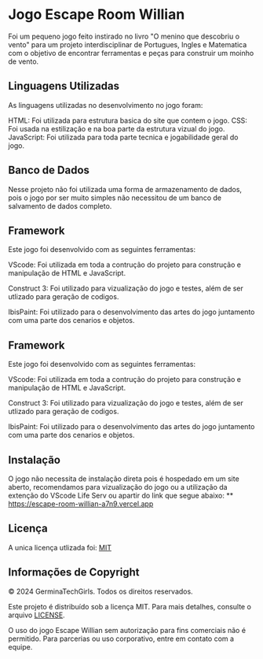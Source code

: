 
# Jogo Escape Room Willian

Foi um pequeno jogo feito instirado no livro "O menino que descobriu o vento" para um projeto interdisciplinar de Portugues, Ingles e Matematica com o objetivo de encontrar ferramentas e peças para construir um moinho de vento. 

## Linguagens Utilizadas

As linguagens utilizadas no desenvolvimento no jogo foram:

HTML: Foi utilizada para estrutura basica do site que contem o jogo.
CSS: Foi usada na estilização e na boa parte da estrutura vizual do jogo.
JavaScript: Foi utilizada para toda parte tecnica e jogabilidade geral do jogo.
## Banco de Dados
Nesse projeto não foi utilizada uma forma de armazenamento de dados, pois o jogo por ser muito simples não necessitou de um banco de salvamento de dados completo.
## Framework
Este jogo foi desenvolvido com as seguintes ferramentas:

VScode: Foi utilizada em toda a contrução do projeto para construção e manipulação de HTML e JavaScript.

Construct 3: Foi utilizado para vizualização do jogo e testes, além de ser utlizado para geração de codigos.

IbisPaint: Foi utilizado para o desenvolvimento das artes do jogo juntamento com uma parte dos cenarios e objetos.

## Framework
Este jogo foi desenvolvido com as seguintes ferramentas:

VScode: Foi utilizada em toda a contrução do projeto para construção e manipulação de HTML e JavaScript.

Construct 3: Foi utilizado para vizualização do jogo e testes, além de ser utlizado para geração de codigos.

IbisPaint: Foi utilizado para o desenvolvimento das artes do jogo juntamento com uma parte dos cenarios e objetos.

## Instalação

O jogo não necessita de instalação direta pois é hospedado em um site aberto, recomendamos para vizualização do jogo ou a utilização da extenção do VScode Life Serv ou apartir do link que segue abaixo:
** https://escape-room-willian-a7n9.vercel.app
    
## Licença

A unica licença utlizada foi:
[MIT](https://choosealicense.com/licenses/mit/)


## Informações de Copyright

© 2024 GerminaTechGirls. Todos os direitos reservados.  

Este projeto é distribuído sob a licença MIT. Para mais detalhes, consulte o arquivo [LICENSE](./LICENSE).  

O uso do jogo Escape Willian sem autorização para fins comerciais não é permitido. Para parcerias ou uso corporativo, entre em contato com a equipe.
